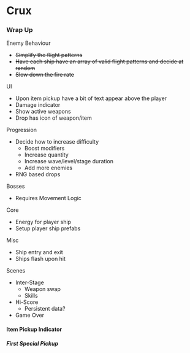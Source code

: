 # Crux

### Wrap Up

Enemy Behaviour
  - ~~Simplify the flight patterns~~
  - ~~Have each ship have an array of valid flight patterns and decide at random~~
  - ~~Slow down the fire rate~~

UI
  - Upon item pickup have a bit of text appear above the player
  - Damage indicator
  - Show active weapons
  - Drop has icon of weapon/item

Progression
  - Decide how to increase difficulty
    - Boost modifiers
    - Increase quantity
    - Increase wave/level/stage duration
    - Add more enemies
  - RNG based drops

Bosses
  - Requires Movement Logic

Core
  - Energy for player ship
  - Setup player ship prefabs

Misc
  - Ship entry and exit
  - Ships flash upon hit

Scenes
  - Inter-Stage
    - Weapon swap
    - Skills
  - Hi-Score
    - Persistent data?
  - Game Over

#### Item Pickup Indicator
##### First Special Pickup